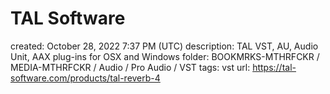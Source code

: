 # TAL Software

created: October 28, 2022 7:37 PM (UTC)
description: TAL VST, AU, Audio Unit, AAX plug-ins for OSX and Windows
folder: BOOKMRKS-MTHRFCKR / MEDIA-MTHRFCKR / Audio / Pro Audio / VST
tags: vst
url: https://tal-software.com/products/tal-reverb-4